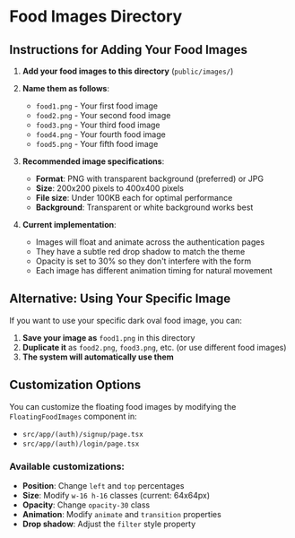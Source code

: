 # Food Images Directory

## Instructions for Adding Your Food Images

1. **Add your food images to this directory** (`public/images/`)
2. **Name them as follows**:
   - `food1.png` - Your first food image
   - `food2.png` - Your second food image  
   - `food3.png` - Your third food image
   - `food4.png` - Your fourth food image
   - `food5.png` - Your fifth food image

3. **Recommended image specifications**:
   - **Format**: PNG with transparent background (preferred) or JPG
   - **Size**: 200x200 pixels to 400x400 pixels
   - **File size**: Under 100KB each for optimal performance
   - **Background**: Transparent or white background works best

4. **Current implementation**:
   - Images will float and animate across the authentication pages
   - They have a subtle red drop shadow to match the theme
   - Opacity is set to 30% so they don't interfere with the form
   - Each image has different animation timing for natural movement

## Alternative: Using Your Specific Image

If you want to use your specific dark oval food image, you can:

1. **Save your image as** `food1.png` in this directory
2. **Duplicate it** as `food2.png`, `food3.png`, etc. (or use different food images)
3. **The system will automatically use them**

## Customization Options

You can customize the floating food images by modifying the `FloatingFoodImages` component in:
- `src/app/(auth)/signup/page.tsx`
- `src/app/(auth)/login/page.tsx`

### Available customizations:
- **Position**: Change `left` and `top` percentages
- **Size**: Modify `w-16 h-16` classes (current: 64x64px)
- **Opacity**: Change `opacity-30` class
- **Animation**: Modify `animate` and `transition` properties
- **Drop shadow**: Adjust the `filter` style property
